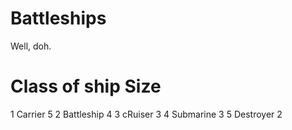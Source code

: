 # Battleships
Well, doh.

#	Class of ship	Size
1	Carrier	        5
2	Battleship	    4
3	cRuiser	        3
4	Submarine	    3
5	Destroyer	    2

